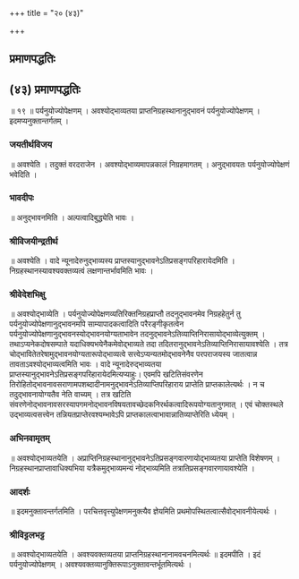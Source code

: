 +++
title = "२० (४३)"

+++


## प्रमाणपद्धतिः

## (४३) **प्रमाणपद्धतिः**

॥ १९ ॥ पर्यनुयोज्योपेक्षणम् । अवश्योद्भाव्यतया प्राप्तनिग्रहस्थानानुद्भावनं पर्यनुयोज्योपेक्षणम् । इदमप्यनुक्तान्तर्गतम् ।

### **जयतीर्थविजय**

॥ अवश्येति । तदुक्तं वरदराजेन । अवश्योद्भाव्यमापन्नकालं निग्रहमागतम् । अनुद्भावयतः पर्यनुयोज्योपेक्षणं भवेदिति ।

### **भावदीपः**

॥ अनुद्भावनमिति । अल्पत्वादिबुद्ध्येति भावः ।

### **श्रीविजयीन्द्रतीर्थ**

॥ अवश्येति । वादे न्यूनादेरुनुद्भाव्यस्य प्राप्तस्यानुद्भावनेऽतिप्रसङ्गपरिहारायेदमिति । निग्रहस्थानस्यावश्यवक्तव्यत्वं लक्षणान्तर्भावमिति भावः ।

### **श्रीवेदेशभिक्षु**

॥ अवश्योद्भाव्येति । पर्यनुयोज्योपेक्षणव्यतिरिक्तनिग्रहप्राप्तौ तदनुद्भावनमेव निग्रहहेतुर्न तु पर्यनुयोज्योपेक्षणानुद्भावनमपि साम्यापादकत्वादिति परैरङ्गीकृतत्वेन पर्यनुयोज्योपेक्षणानुद्भावनस्योद्भावनयोग्यताभावेन तदनुद्भावनेऽतिव्याप्तिनिरासायोद्भाव्येत्युक्तम् । तथाऽप्यनेकदोषसम्पाते यदाधिक्यभयेनैकमेवोद्भाव्यते तदा तदितरानुद्भावनेऽतिव्याप्तिनिरासायावश्येति । तत्र चोद्भावितेतरेषामुद्भावनयोग्यतारूपोद्भाव्यत्वे सत्त्वेऽप्यन्यतमोद्भावनेनैव परपराजयस्य जातत्वान्न तावताऽवश्योद्भाव्यत्वमिति भावः । वादे न्यूनादेरुद्भाव्यतया प्राप्तस्यानुद्भावनेऽतिप्रसङ्गपरिहारायेदमित्यप्याहुः। एवमपि खटितिसंवरणेन तिरोहितोद्भावनावसराणामपशब्दादीनामनुद्भावनेऽतिव्याप्तिपरिहाराय प्राप्तेति प्राप्तकालेत्यर्थः । न च तदुद्भावनायोग्यतैव नेति वाच्यम् । तत्र खटिति संवरणेनोद्भावनावसरस्यापगमनोद्भावनविषयतावच्छेदकनिरर्थकत्वादिरूपयोग्यतानुगमात् । एवं चोक्तस्थले उद्भाव्यत्वसत्त्वेन तन्नियतप्राप्तेरवश्यम्भावेऽपि प्राप्तकालत्वाभावान्नातिव्याप्तेरिति ध्येयम् ।

### **अभिनवामृतम्**

॥ अवश्योद्भाव्यतयेति । अप्राप्तिनिग्रहस्थानानुद्भावनेऽतिप्रसङ्गवारणायोद्भाव्यतया प्राप्तेति विशेषणम् । निग्रहस्थानप्राप्तावाधिक्यभिया यत्रैकमुद्भाव्यमन्यं नोद्भाव्यमिति तत्रातिप्रसङ्गवारणायावश्येति ।

### **आदर्शः**

॥ इदमनुक्तावन्तर्गतमिति । परचित्तवृत्त्युपेक्षणमनुक्त्यैव ज्ञेयमिति प्रथमोपस्थितत्वात्सैवोद्भावनीयेत्यर्थः ।

### **श्रीविट्टलभट्ट**

॥ अवश्योद्भाव्यतयेति । अवश्यवक्तव्यतया प्राप्तनिग्रहस्थानानामवचनमित्यर्थः ॥ इदमपीति । इदं पर्यनुयोज्योपेक्षणम् । अवश्यवक्तव्यानुक्तिरूपाऽनुक्तावन्तर्भूतमित्यर्थः ।

